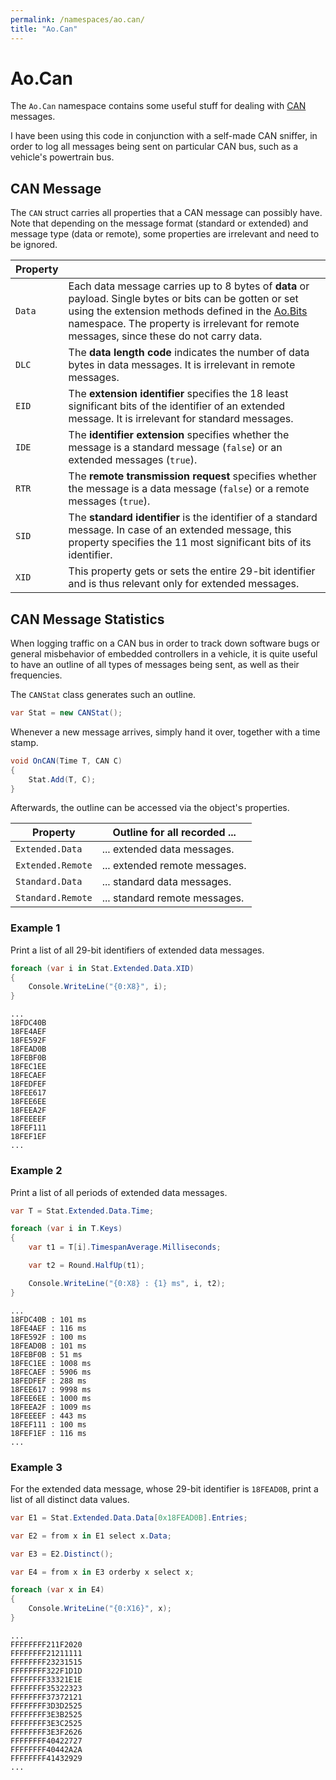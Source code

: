 ```yaml
---
permalink: /namespaces/ao.can/
title: "Ao.Can"
---
```


# Ao.Can

The `Ao.Can` namespace contains some useful stuff for dealing with [CAN](https://en.wikipedia.org/wiki/CAN_bus) messages.

I have been using this code in conjunction with a self-made CAN sniffer, in order to log all messages being sent on particular CAN bus, such as a vehicle's powertrain bus.

## CAN Message

The `CAN` struct carries all properties that a CAN message can possibly have. Note that depending on the message format (standard or extended) and message type (data or remote), some properties are irrelevant and need to be ignored.

| Property | |
|----------|-|
| `Data` | Each data message carries up to 8 bytes of  **data** or payload. Single bytes or bits can be gotten or set using the extension methods defined in the [Ao.Bits](ao.bits.md) namespace. The property is irrelevant for remote messages, since these do not carry data. |
| `DLC` | The **data length code** indicates the number of data bytes in data messages. It is irrelevant in remote messages. |
| `EID` | The **extension identifier** specifies the 18 least significant bits of the identifier of an extended message. It is irrelevant for standard messages. |
| `IDE` | The **identifier extension** specifies whether the message is a standard message (`false`) or an extended messages (`true`). |
| `RTR` | The **remote transmission request** specifies whether the message is a data message (`false`) or a remote messages (`true`). |
| `SID` | The **standard identifier** is the identifier of a standard message. In case of an extended message, this property specifies the 11 most significant bits of its identifier. |
| `XID` | This property gets or sets the entire 29-bit identifier and is thus relevant only for extended messages. |

## CAN Message Statistics

When logging traffic on a CAN bus in order to track down software bugs or general misbehavior of embedded controllers in a vehicle, it is quite useful to have an outline of all types of messages being sent, as well as their frequencies.

The `CANStat` class generates such an outline.

```csharp
var Stat = new CANStat();
```

Whenever a new message arrives, simply hand it over, together with a time stamp.

```csharp
void OnCAN(Time T, CAN C)
{
    Stat.Add(T, C);
}
```

Afterwards, the outline can be accessed via the object's properties.

| Property | Outline for all recorded ... |
|----------|-|
| `Extended.Data` | ... extended data messages. |
| `Extended.Remote` | ... extended remote messages. |
| `Standard.Data` | ... standard data messages. |
| `Standard.Remote` | ... standard remote messages. |

### Example 1

Print a list of all 29-bit identifiers of extended data messages.

```csharp
foreach (var i in Stat.Extended.Data.XID)
{
    Console.WriteLine("{0:X8}", i);
}
```

```console
...
18FDC40B
18FE4AEF
18FE592F
18FEAD0B
18FEBF0B
18FEC1EE
18FECAEF
18FEDFEF
18FEE617
18FEE6EE
18FEEA2F
18FEEEEF
18FEF111
18FEF1EF
...
```

### Example 2

Print a list of all periods of extended data messages.

```csharp
var T = Stat.Extended.Data.Time;

foreach (var i in T.Keys)
{
    var t1 = T[i].TimespanAverage.Milliseconds;

    var t2 = Round.HalfUp(t1);

    Console.WriteLine("{0:X8} : {1} ms", i, t2);
}
```

```console
...
18FDC40B : 101 ms
18FE4AEF : 116 ms
18FE592F : 100 ms
18FEAD0B : 101 ms
18FEBF0B : 51 ms
18FEC1EE : 1008 ms
18FECAEF : 5906 ms
18FEDFEF : 288 ms
18FEE617 : 9998 ms
18FEE6EE : 1000 ms
18FEEA2F : 1009 ms
18FEEEEF : 443 ms
18FEF111 : 100 ms
18FEF1EF : 116 ms
...
```

### Example 3

For the extended data message, whose 29-bit identifier is `18FEAD0B`, print a list of all distinct data values.

```csharp
var E1 = Stat.Extended.Data.Data[0x18FEAD0B].Entries;

var E2 = from x in E1 select x.Data;

var E3 = E2.Distinct();

var E4 = from x in E3 orderby x select x;

foreach (var x in E4)
{
    Console.WriteLine("{0:X16}", x);
}
```

```console
...
FFFFFFFF211F2020
FFFFFFFF21211111
FFFFFFFF23231515
FFFFFFFF322F1D1D
FFFFFFFF33321E1E
FFFFFFFF35322323
FFFFFFFF37372121
FFFFFFFF3D3D2525
FFFFFFFF3E3B2525
FFFFFFFF3E3C2525
FFFFFFFF3E3F2626
FFFFFFFF40422727
FFFFFFFF40442A2A
FFFFFFFF41432929
...
```